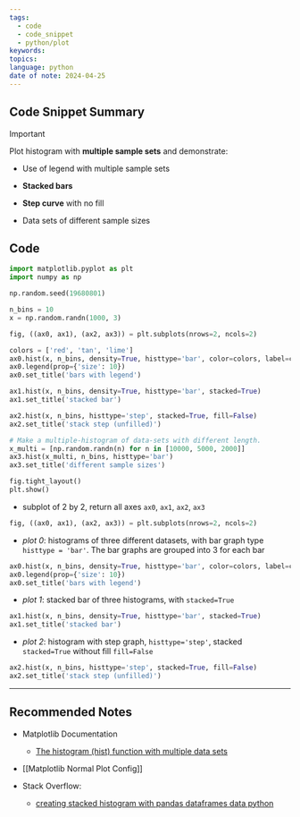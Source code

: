 ```yaml
---
tags:
  - code
  - code_snippet
  - python/plot
keywords: 
topics: 
language: python
date of note: 2024-04-25
---
```


## Code Snippet Summary

>[!important]
>Plot histogram with **multiple sample sets** and demonstrate:
> - Use of legend with multiple sample sets
>     
> - **Stacked bars**
>     
> - **Step curve** with no fill
>     
> - Data sets of different sample sizes
> 


## Code

```python
import matplotlib.pyplot as plt
import numpy as np

np.random.seed(19680801)

n_bins = 10
x = np.random.randn(1000, 3)

fig, ((ax0, ax1), (ax2, ax3)) = plt.subplots(nrows=2, ncols=2)

colors = ['red', 'tan', 'lime']
ax0.hist(x, n_bins, density=True, histtype='bar', color=colors, label=colors)
ax0.legend(prop={'size': 10})
ax0.set_title('bars with legend')

ax1.hist(x, n_bins, density=True, histtype='bar', stacked=True)
ax1.set_title('stacked bar')

ax2.hist(x, n_bins, histtype='step', stacked=True, fill=False)
ax2.set_title('stack step (unfilled)')

# Make a multiple-histogram of data-sets with different length.
x_multi = [np.random.randn(n) for n in [10000, 5000, 2000]]
ax3.hist(x_multi, n_bins, histtype='bar')
ax3.set_title('different sample sizes')

fig.tight_layout()
plt.show()
```

- subplot of 2 by 2, return all axes `ax0`, `ax1`, `ax2`, `ax3`
```python
fig, ((ax0, ax1), (ax2, ax3)) = plt.subplots(nrows=2, ncols=2)
```

- *plot 0*: histograms of three different datasets,  with bar graph type `histtype = 'bar'`. The bar graphs are grouped into 3 for each bar
```python
ax0.hist(x, n_bins, density=True, histtype='bar', color=colors, label=colors)
ax0.legend(prop={'size': 10})
ax0.set_title('bars with legend')
```

- *plot 1*: stacked bar of three histograms, with `stacked=True`

```python
ax1.hist(x, n_bins, density=True, histtype='bar', stacked=True)
ax1.set_title('stacked bar')
```

- *plot 2*: histogram with step graph, `histtype='step'`, stacked `stacked=True`  without fill `fill=False`
```python
ax2.hist(x, n_bins, histtype='step', stacked=True, fill=False)
ax2.set_title('stack step (unfilled)')
```





-----------
##  Recommended Notes

- Matplotlib Documentation
	- [The histogram (hist) function with multiple data sets](https://matplotlib.org/stable/gallery/statistics/histogram_multihist.html)

- [[Matplotlib Normal Plot Config]]

- Stack Overflow:
	- [creating stacked histogram with pandas dataframes data python](https://stackoverflow.com/questions/24594511/creating-stacked-histogram-with-pandas-dataframes-data-python)
